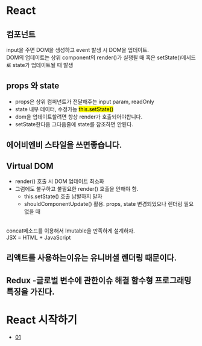 # React

## 컴포넌트
input을 주면 DOM을 생성하고 event 발생 시 DOM을 업데이트.
<br>
DOM의 업데이트는 상위 component의 render()가 실행될 때 혹은 setState()메서드로 state가 업데이트될 때 발생

## props 와 state
- props은 상위 컴퍼넌트가 전달해주는 input param, readOnly
- state 내부 데이터, 수정가능 <mark>this.setState()</mark>
- dom을 업데이트할려면 항상 render가 호출되어야합니다.
- setState한다음 그다음줄에 state를 참조하면 안된다.


## 에어비엔비 스타일을 쓰면좋습니다.


## Virtual DOM
- render() 호출 시 DOM 업데이트 최소화
- 그럼에도 불구하고 불필요한 render() 호출을 안해야 함.
  - this.setState() 호출 남발하지 말자
  - shouldComponentUpdate() 활용. props, state 변경되었으나 렌더링 필요 없을 때
<br>
concat메소드를 이용해서 Imutable을 만족하게 설계하자.
<br>
JSX = HTML + JavaScript

## 리액트를 사용하는이유는 유니버셜 렌더링 때문이다.

## Redux -글로벌 변수에 관한이슈 해결 함수형 프로그래밍 특징을 가진다.


# React 시작하기
- [01](./document/start.md)